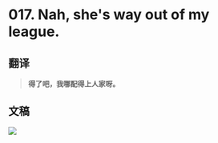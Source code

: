 # 017. Nah, she's way out of my league. 

## 翻译

> **得了吧，我哪配得上人家呀。**

## 文稿

![](https://cdn.jsdelivr.net/gh/imtianx/speaking180/img/017.jpg)

